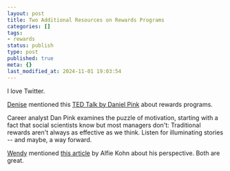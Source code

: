 ```yaml
---
layout: post
title: Two Additional Resources on Rewards Programs
categories: []
tags:
- rewards
status: publish
type: post
published: true
meta: {}
last_modified_at: 2024-11-01 19:03:54
---
```


I love Twitter.

[Denise](https://twitter.com/DeniseMurai/status/1082506837008605184) mentioned this 
[TED Talk by Daniel Pink](https://www.ted.com/talks/dan_pink_on_motivation?language=en&utm_campaign=tedspread&utm_medium=referral&utm_source=tedcomshare) about rewards programs.

Career analyst Dan Pink examines the puzzle of motivation, starting with a fact that social scientists know but most managers don't: Traditional rewards aren't always as effective as we think. Listen for illuminating stories -- and maybe, a way forward.

[Wendy](https://twitter.com/SotoWE1/status/1082615429254823937) mentioned 
[this article](https://www.washingtonpost.com/news/answer-sheet/wp/2016/10/05/why-dangling-rewards-in-front-of-students-and-teachers-is-counterproductive/?utm_term=.ac48b515da7f&noredirect=on) by Alfie Kohn about his perspective. Both are great.
